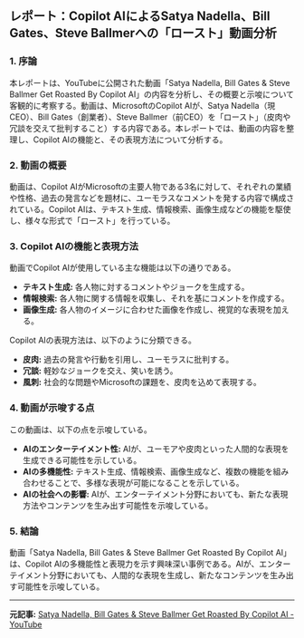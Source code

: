 ## レポート：Copilot AIによるSatya Nadella、Bill Gates、Steve Ballmerへの「ロースト」動画分析

### 1. 序論

本レポートは、YouTubeに公開された動画「Satya Nadella, Bill Gates & Steve Ballmer Get Roasted By Copilot AI」の内容を分析し、その概要と示唆について客観的に考察する。動画は、MicrosoftのCopilot AIが、Satya Nadella（現CEO）、Bill Gates（創業者）、Steve Ballmer（前CEO）を「ロースト」（皮肉や冗談を交えて批判すること）する内容である。本レポートでは、動画の内容を整理し、Copilot AIの機能と、その表現方法について分析する。

### 2. 動画の概要

動画は、Copilot AIがMicrosoftの主要人物である3名に対して、それぞれの業績や性格、過去の発言などを題材に、ユーモラスなコメントを発する内容で構成されている。Copilot AIは、テキスト生成、情報検索、画像生成などの機能を駆使し、様々な形式で「ロースト」を行っている。

### 3. Copilot AIの機能と表現方法

動画でCopilot AIが使用している主な機能は以下の通りである。

* **テキスト生成:** 各人物に対するコメントやジョークを生成する。
* **情報検索:** 各人物に関する情報を収集し、それを基にコメントを作成する。
* **画像生成:** 各人物のイメージに合わせた画像を作成し、視覚的な表現を加える。

Copilot AIの表現方法は、以下のように分類できる。

* **皮肉:** 過去の発言や行動を引用し、ユーモラスに批判する。
* **冗談:** 軽妙なジョークを交え、笑いを誘う。
* **風刺:** 社会的な問題やMicrosoftの課題を、皮肉を込めて表現する。

### 4. 動画が示唆する点

この動画は、以下の点を示唆している。

* **AIのエンターテイメント性:** AIが、ユーモアや皮肉といった人間的な表現を生成できる可能性を示している。
* **AIの多機能性:** テキスト生成、情報検索、画像生成など、複数の機能を組み合わせることで、多様な表現が可能になることを示している。
* **AIの社会への影響:** AIが、エンターテイメント分野においても、新たな表現方法やコンテンツを生み出す可能性を示唆している。

### 5. 結論

動画「Satya Nadella, Bill Gates & Steve Ballmer Get Roasted By Copilot AI」は、Copilot AIの多機能性と表現力を示す興味深い事例である。AIが、エンターテイメント分野においても、人間的な表現を生成し、新たなコンテンツを生み出す可能性を示唆している。

---


**元記事:** [Satya Nadella, Bill Gates & Steve Ballmer Get Roasted By Copilot AI - YouTube](https://www.youtube.com/watch?v=z4Qm_tO3ojU)